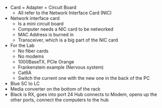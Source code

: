 
- Card = Adapter = Circuit Board 
	- All refer to the Network Interface Card (NIC)
- Network interface card 
	- Is a mini circuit board
	- Computer needs a NIC card to be networked
	- MAC Address is burned in 
	- Transceiver, which is a big part of the NIC card
- For the Lab
	- No fiber cards
	- No modems 
	- 1000BaseTX, PCIe Orange 
	- Frankenstein example (Nervous system)
	- Cat6A
	- Switch the current one with the new one in the back of the PC 
- Blue SC to LC 
- Media converter on the bottom of the rack 
- Black is RX, goes into port 24 
Hub connects to Modem, opens up the other ports, connect the computers to the hub 

